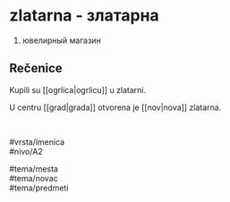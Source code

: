 # zlatarna - златарна

1. ювелирный магазин  

## Rečenice

Kupili su [[ogrlica|ogrlicu]] u zlatarni.  

U centru [[grad|grada]] otvorena je [[nov|nova]] zlatarna.  

<br>

#vrsta/imenica  
#nivo/A2  

#tema/mesta  
#tema/novac  
#tema/predmeti  
